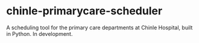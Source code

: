 # chinle-primarycare-scheduler
A scheduling tool for the primary care departments at Chinle Hospital, built in Python. In development. 
